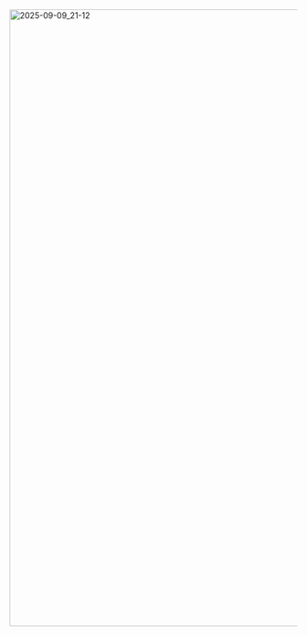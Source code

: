 <img width="1920" height="1080" alt="2025-09-09_21-12" src="https://github.com/user-attachments/assets/0d7ca4c7-0f9f-4ab0-86d6-8cf1a9662896" />
